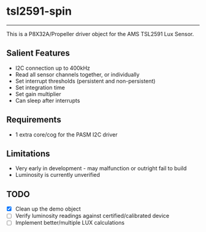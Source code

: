 # tsl2591-spin 
---------------

This is a P8X32A/Propeller driver object for the AMS TSL2591 Lux Sensor.

## Salient Features

* I2C connection up to 400kHz
* Read all sensor channels together, or individually
* Set interrupt thresholds (persistent and non-persistent)
* Set integration time
* Set gain multiplier
* Can sleep after interrupts

## Requirements

* 1 extra core/cog for the PASM I2C driver

## Limitations

* Very early in development - may malfunction or outright fail to build
* Luminosity is currently unverified

## TODO

- [x] Clean up the demo object
- [ ] Verify luminosity readings against certified/calibrated device
- [ ] Implement better/multiple LUX calculations
